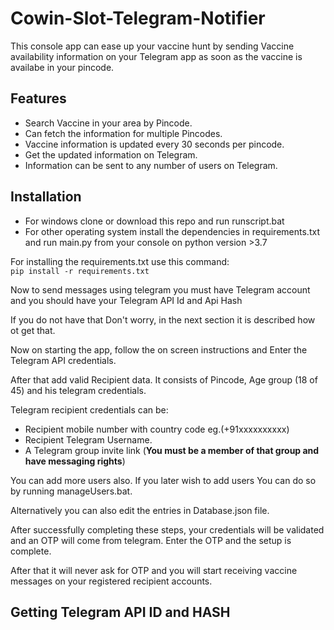 # Cowin-Slot-Telegram-Notifier
This console app can ease up your vaccine hunt by sending Vaccine availability information on your Telegram app as soon as the vaccine is availabe in your pincode.

## Features
 * Search Vaccine in your area by Pincode.
 * Can fetch the information for multiple Pincodes.
 * Vaccine information is updated every 30 seconds per pincode.
 * Get the updated information on Telegram.
 * Information can be sent to any number of users on Telegram.

## Installation
 * For windows clone or download this repo and run runscript.bat
 * For other operating system install the dependencies in requirements.txt and run main.py from your console on python version >3.7

For installing the requirements.txt use this command:  
```pip install -r requirements.txt```

Now to send messages using telegram you must have Telegram account and you should have your Telegram API Id and Api Hash

If you do not have that Don't worry, in the next section it is described how ot get that.

Now on starting the app, follow the on screen instructions and Enter the Telegram API credentials.

After that add valid Recipient data. It consists of Pincode, Age group (18 of 45) and his telegram credentials.

Telegram recipient credentials can be:
* Recipient mobile number with country code eg.(+91xxxxxxxxxx)
* Recipient Telegram Username.
* A Telegram group invite link (<b>You must be a member of that group and have messaging rights</b>)

You can add more users also.
If you later wish to add users You can do so by running manageUsers.bat.

Alternatively you can also edit the entries in Database.json file.

After successfully completing these steps, your credentials will be validated and an OTP will come from telegram.
Enter the OTP and the setup is complete.

After that it will never ask for OTP and you will start receiving vaccine messages on your registered recipient accounts.

## Getting Telegram API ID and HASH




